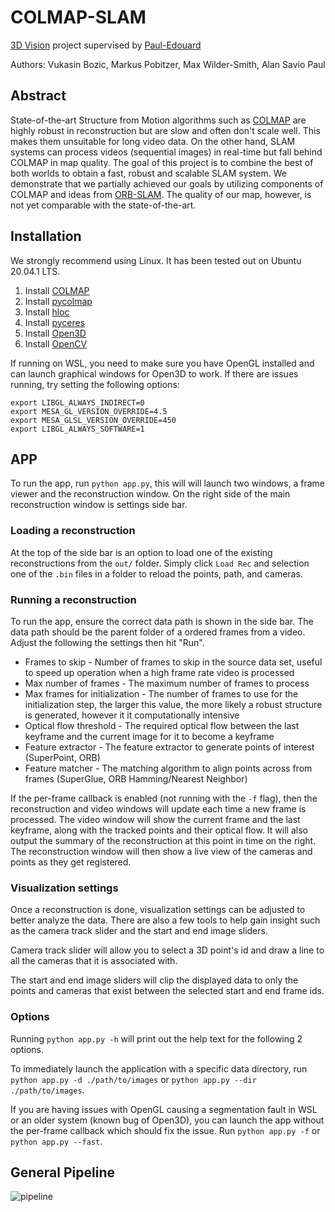 # COLMAP-SLAM
[3D Vision](https://www.cvg.ethz.ch/teaching/3dvision/) project supervised by [Paul-Edouard](https://github.com/Skydes)

Authors:
Vukasin Bozic, Markus Pobitzer, Max Wilder-Smith, Alan Savio Paul

## Abstract
State-of-the-art Structure from Motion algorithms such as [COLMAP](https://github.com/colmap/colmap) are highly robust in reconstruction but are slow and often don't scale well. This makes them unsuitable for long video data. On the other hand, SLAM systems can process videos (sequential images) in real-time but fall behind COLMAP in map quality. The goal of this project is to combine the best of both worlds to obtain a fast, robust and scalable SLAM system. We demonstrate that we partially achieved our goals by utilizing components of COLMAP and ideas from [ORB-SLAM](https://github.com/raulmur/ORB_SLAM). The quality of our map, however, is not yet comparable with the state-of-the-art.

## Installation
We strongly recommend using Linux. It has been tested out on Ubuntu 20.04.1 LTS.

1. Install [COLMAP](https://colmap.github.io/)
2. Install [pycolmap](https://github.com/colmap/pycolmap)
3. Install [hloc](https://github.com/cvg/Hierarchical-Localization)
4. Install [pyceres](https://github.com/cvg/pyceres)
5. Install [Open3D](http://www.open3d.org/)
6. Install [OpenCV](https://pypi.org/project/opencv-python/)

If running on WSL, you need to make sure you have OpenGL installed and can launch graphical windows for Open3D to work. If there are issues running, try setting the following options:

```
export LIBGL_ALWAYS_INDIRECT=0
export MESA_GL_VERSION_OVERRIDE=4.5
export MESA_GLSL_VERSION_OVERRIDE=450
export LIBGL_ALWAYS_SOFTWARE=1
```

## APP
To run the app, run `python app.py`, this will will launch two windows, a frame viewer and the reconstruction window. On the right side of the main reconstruction window is settings side bar. 

### Loading a reconstruction
At the top of the side bar is an option to load one of the existing reconstructions from the `out/` folder. Simply click `Load Rec` and selection one of the `.bin` files in a folder to reload the points, path, and cameras.

### Running a reconstruction
To run the app, ensure the correct data path is shown in the side bar. The data path should be the parent folder of a ordered frames from a video. Adjust the following the settings then hit "Run".
- Frames to skip - Number of frames to skip in the source data set, useful to speed up operation when a high frame rate video is processed
- Max number of frames - The maximum number of frames to process
- Max frames for initialization - The number of frames to use for the initialization step, the larger this value, the more likely a robust structure is generated, however it it computationally intensive
- Optical flow threshold - The required optical flow between the last keyframe and the current image for it to become a keyframe
- Feature extractor - The feature extractor to generate points of interest (SuperPoint, ORB)
- Feature matcher - The matching algorithm to align points across from frames (SuperGlue, ORB Hamming/Nearest Neighbor)

If the per-frame callback is enabled (not running with the `-f` flag), then the reconstruction and video windows will update each time a new frame is processed. The video window will show the current frame and the last keyframe, along with the tracked points and their optical flow. It will also output the summary of the reconstruction at this point in time on the right. The reconstruction window will then show a live view of the cameras and points as they get registered.

### Visualization settings
Once a reconstruction is done, visualization settings can be adjusted to better analyze the data. There are also a few tools to help gain insight such as the camera track slider and the start and end image sliders.

Camera track slider will allow you to select a 3D point's id and draw a line to all the cameras that it is associated with.

The start and end image sliders will clip the displayed data to only the points and cameras that exist between the selected start and end frame ids.

### Options
Running `python app.py -h` will print out the help text for the following 2 options.

To immediately launch the application with a specific data directory, run `python app.py -d ./path/to/images` or `python app.py --dir ./path/to/images`.

If you are having issues with OpenGL causing a segmentation fault in WSL or an older system (known bug of Open3D), you can launch the app without the per-frame callback which should fix the issue. Run `python app.py -f` or `python app.py --fast`.

## General Pipeline

![pipeline](https://user-images.githubusercontent.com/17593719/173319164-a413e146-b05c-4326-a851-a81927f35f8a.png)
